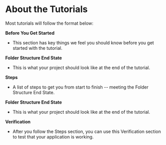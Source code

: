 # About the Tutorials

Most tutorials will follow the format below:

**Before You Get Started**

- This section has key things we feel you should know before you get started
  with the tutorial.

**Folder Structure End State**

- This is what your project should look like at the end of the tutorial.

**Steps**

- A list of steps to get you from start to finish -- meeting the Folder
  Structure End State.

**Folder Structure End State**

- This is what your project should look like at the end of the tutorial.

**Verification**

- After you follow the Steps section, you can use this Verification section to
  test that your application is working.
